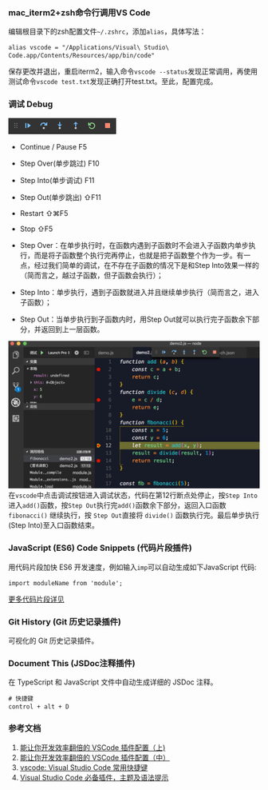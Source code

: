 ### mac_iterm2+zsh命令行调用VS Code
编辑根目录下的zsh配置文件`~/.zshrc`，添加`alias`，具体写法：

```
alias vscode = "/Applications/Visual\ Studio\ Code.app/Contents/Resources/app/bin/code"
```
保存更改并退出，重启iterm2，输入命令`vscode --status`发现正常调用，再使用测试命令`vscode test.txt`发现正确打开test.txt。至此，配置完成。
### 调试 Debug
![](./static/toolbar.png)

* Continue / Pause F5
* Step Over(单步跳过) F10
* Step Into(单步调试) F11
* Step Out(单步跳出) ⇧F11
* Restart ⇧⌘F5
* Stop ⇧F5

* Step Over：在单步执行时，在函数内遇到子函数时不会进入子函数内单步执行，而是将子函数整个执行完再停止，也就是把子函数整个作为一步。有一点，经过我们简单的调试，在不存在子函数的情况下是和Step Into效果一样的（简而言之，越过子函数，但子函数会执行）；
* Step Into：单步执行，遇到子函数就进入并且继续单步执行（简而言之，进入子函数）；
* Step Out：当单步执行到子函数内时，用Step Out就可以执行完子函数余下部分，并返回到上一层函数。

![](./static/debug.png)
在`vscode`中点击调试按钮进入调试状态，代码在第12行断点处停止，按`Step Into`进入`add()`函数，按`Step Out`执行完`add()`函数余下部分，返回入口函数 `fibonacci()` 继续执行，按 `Step Out`直接将 `divide()` 函数执行完。最后单步执行(Step Into)至入口函数结束。

### JavaScript (ES6) Code Snippets (代码片段插件)
用代码片段加快 ES6 开发速度，例如输入`imp`可以自动生成如下JavaScript 代码:

```
import moduleName from 'module';
```
[更多代码片段详见](https://marketplace.visualstudio.com/items?itemName=xabikos.JavaScriptSnippets)
### Git History (Git 历史记录插件)
可视化的 Git 历史记录插件。
### Document This (JSDoc注释插件)
在 TypeScript 和 JavaScript 文件中自动生成详细的 JSDoc 注释。

```
# 快捷键
control + alt + D
```
### 参考文档
1. [能让你开发效率翻倍的 VSCode 插件配置（上)](https://juejin.im/post/5a08d1d6f265da430f31950e)
2. [能让你开发效率翻倍的 VSCode 插件配置（中）](https://juejin.im/post/5ad13d8a6fb9a028ce7c0721)
3. [vscode: Visual Studio Code 常用快捷键](https://lzw.me/a/vscode-visual-studio-code-shortcut.html#%E4%B8%BB%E5%91%BD%E4%BB%A4%E6%A1%86)
4. [Visual Studio Code 必备插件，主题及语法提示](http://www.css88.com/archives/8064)